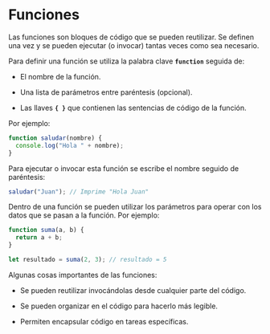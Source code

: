 # Funciones

Las funciones son bloques de código que se pueden reutilizar. Se definen una vez y se pueden ejecutar (o invocar) tantas veces como sea necesario.

Para definir una función se utiliza la palabra clave **`function`** seguida de:

* El nombre de la función.

* Una lista de parámetros entre paréntesis (opcional).

* Las llaves **`{ }`** que contienen las sentencias de código de la función.

Por ejemplo:

```javascript
function saludar(nombre) {
  console.log("Hola " + nombre);
}
```

Para ejecutar o invocar esta función se escribe el nombre seguido de paréntesis:

```javascript
saludar("Juan"); // Imprime "Hola Juan"
```

Dentro de una función se pueden utilizar los parámetros para operar con los datos que se pasan a la función. Por ejemplo:

```javascript
function suma(a, b) {
  return a + b; 
}

let resultado = suma(2, 3); // resultado = 5
```

Algunas cosas importantes de las funciones:

* Se pueden reutilizar invocándolas desde cualquier parte del código.

* Se pueden organizar en el código para hacerlo más legible.

* Permiten encapsular código en tareas específicas.